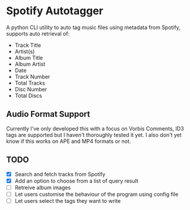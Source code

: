 # Spotify Autotagger

A python CLI utility to auto tag music files using metadata from Spotify, supports auto retrieval of:

- Track Title
- Artist(s)
- Album Title
- Album Artist
- Date
- Track Number
- Total Tracks
- Disc Number
- Total Discs

## Audio Format Support

Currently I've only developed this with a focus on Vorbis Comments, ID3 tags are supported but I haven't thoroughly tested it yet. I also don't yet know if this works on APE and MP4 formats or not.

## TODO

- [x] Search and fetch tracks from Spotify
- [x] Add an option to choose from a list of query result
- [ ] Retreive album images
- [ ] Let users customise the behaviour of the program using config file
- [ ] Let users select the tags they want to write